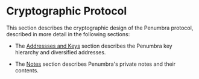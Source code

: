 # Cryptographic Protocol

This section describes the cryptographic design of the Penumbra protocol, described in more detail in the following sections:

- The [Addressses and Keys](./protocol/addresses_and_keys.md) section describes the Penumbra key hierarchy and diversified addresses.

- The [Notes](./protocol/notes.md) section describes Penumbra's private notes and their contents.
